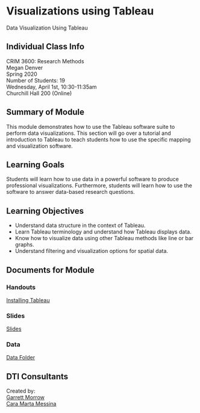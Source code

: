 # Visualizations using Tableau
Data Visualization Using Tableau

## Individual Class Info
CRIM 3600: Research Methods
<br>
Megan Denver
<br>
Spring 2020
<br>
Number of Students: 19
<br>
Wednesday, April 1st, 10:30-11:35am
<br>
Churchill Hall 200 (Online)
<br>

## Summary of Module
This module demonstrates how to use the Tableau software suite to perform data visualizations. This section will go over a tutorial and introduction to Tableau to teach students how to use the specific mapping and visualization software.


## Learning Goals
Students will learn how to use data in a powerful software to produce professional visualizations. Furthermore, students will learn how to use the software to answer data-based research questions.

## Learning Objectives
- Understand data structure in the context of Tableau.<br>
- Learn Tableau terminology and understand how Tableau displays data.<br>
- Know how to visualize data using other Tableau methods like line or bar graphs.<br>
- Understand filtering and visualization options for spatial data.<br>

## Documents for Module

### Handouts

[Installing Tableau](https://github.com/NULabNortheastern/digitalassignmentshowcase/blob/master/data-visualization/sp20-denver-crim3900-tableau/handout-installing-tableau.pdf)

### Slides
[Slides](https://github.com/NULabNortheastern/digitalassignmentshowcase/blob/master/data-visualization/sp20-denver-crim3900-tableau/Denver_DataVisualization.twb)

### Data
[Data Folder](https://github.com/NULabNortheastern/digitalassignmentshowcase/tree/master/data-visualization/sp20-denver-crim3900-tableau/Data)

## DTI Consultants
Created by:<br>
[Garrett Morrow](morrow.g@husky.neu.edu)<br>
[Cara Marta Messina](messina.c@husky.neu.edu)
